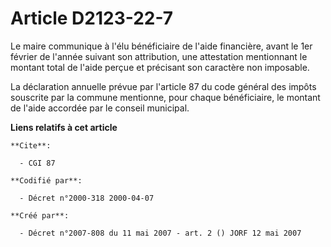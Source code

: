 # Article D2123-22-7

Le maire communique à l'élu bénéficiaire de l'aide financière, avant le 1er février de l'année suivant son attribution, une
attestation mentionnant le montant total de l'aide perçue et précisant son caractère non imposable.

La déclaration annuelle prévue par l'article 87 du code général des impôts souscrite par la commune mentionne, pour chaque
bénéficiaire, le montant de l'aide accordée par le conseil municipal.

**Liens relatifs à cet article**

	**Cite**:

	  - CGI 87

	**Codifié par**:

	  - Décret n°2000-318 2000-04-07

	**Créé par**:

	  - Décret n°2007-808 du 11 mai 2007 - art. 2 () JORF 12 mai 2007
